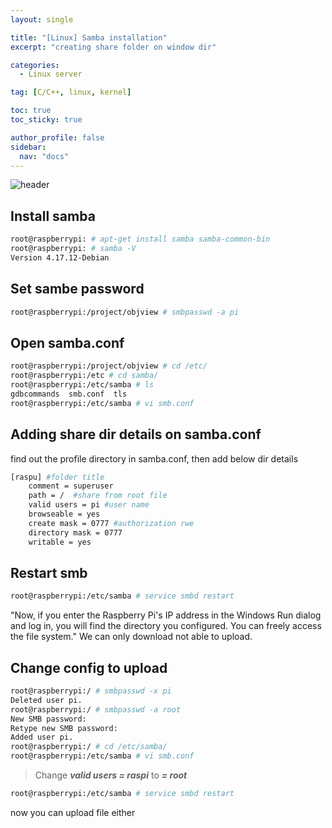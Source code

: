 ```yaml
---
layout: single

title: "[Linux] Samba installation"
excerpt: "creating share folder on window dir"

categories:
  - Linux server

tag: [C/C++, linux, kernel] 

toc: true
toc_sticky: true

author_profile: false
sidebar:
  nav: "docs"
---
```


![header](https://capsule-render.vercel.app/api?type=rect&color=20:660099,100:E2231A)


## Install samba

```bash
root@raspberrypi: # apt-get install samba samba-common-bin
root@raspberrypi: # samba -V
Version 4.17.12-Debian
```

## Set sambe password

```bash
root@raspberrypi:/project/objview # smbpasswd -a pi
```
## Open samba.conf

```bash
root@raspberrypi:/project/objview # cd /etc/
root@raspberrypi:/etc # cd samba/
root@raspberrypi:/etc/samba # ls
gdbcommands  smb.conf  tls
root@raspberrypi:/etc/samba # vi smb.conf
```

## Adding share dir details on samba.conf

find out the profile directory in samba.conf, then add below dir details

```bash
[raspu] #folder title
    comment = superuser
    path = /  #share from root file 
    valid users = pi #user name
    browseable = yes
    create mask = 0777 #authorization rwe
    directory mask = 0777
    writable = yes
```

## Restart smb

```bash
root@raspberrypi:/etc/samba # service smbd restart
```

"Now, if you enter the Raspberry Pi's IP address in the Windows Run dialog and log in, you will find the directory you configured. You can freely access the file system." We can only download not able to upload.

## Change config to upload

```bash
root@raspberrypi:/ # smbpasswd -x pi
Deleted user pi.
root@raspberrypi:/ # smbpasswd -a root
New SMB password:
Retype new SMB password:
Added user pi.
root@raspberrypi:/ # cd /etc/samba/
root@raspberrypi:/etc/samba # vi smb.conf 
```

> Change ***valid users = raspi*** to ***= root***

```bash
root@raspberrypi:/etc/samba # service smbd restart
```
now you can upload file either


